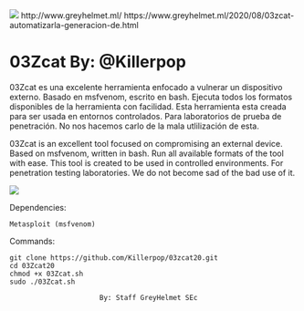 <img src="https://1.bp.blogspot.com/-lV0q_RogHz0/XyhioZEr6yI/AAAAAAAACog/aUBE3KRem1IA3y03-I5sYSLCWA_ZsHJcwCLcBGAsYHQ/s640/dfbcbdf.png" />
http://www.greyhelmet.ml/   https://www.greyhelmet.ml/2020/08/03zcat-automatizarla-generacion-de.html

# 03Zcat By: @Killerpop


03Zcat es una excelente herramienta enfocado a vulnerar un dispositivo externo.
Basado en msfvenom, escrito en bash. Ejecuta todos los formatos disponibles de la herramienta con facilidad.
Esta herramienta esta creada para ser usada en entornos controlados. Para laboratorios de prueba de penetración. 
No nos hacemos carlo de la mala utlilización de esta.




03Zcat is an excellent tool focused on compromising an external device.
Based on msfvenom, written in bash. Run all available formats of the tool with ease.
This tool is created to be used in controlled environments. For penetration testing laboratories.
We do not become sad of the bad use of it.


<img src="https://1.bp.blogspot.com/-vBsljEl0eRk/Xy2aWqnPcFI/AAAAAAAACsE/XYvXGlek_as-fYO88RBzNonEMlZ_KHbOACLcBGAsYHQ/s1090/03zcat.png" />



Dependencies:

	Metasploit (msfvenom)

Commands:

	git clone https://github.com/Killerpop/03zcat20.git
	cd 03Zcat20
	chmod +x 03Zcat.sh
	sudo ./03Zcat.sh

                          By: Staff GreyHelmet SEc
